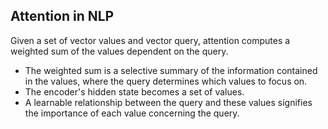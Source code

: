 ## Attention in NLP
Given a set of vector values and vector query, attention computes a weighted sum of the values dependent on the query.
- The weighted sum is a selective summary of the information contained in the values, where the query determines which values to focus on.
- The encoder's hidden state becomes a set of values.
- A learnable relationship between the query and these values signifies the importance of each value concerning the query. 
